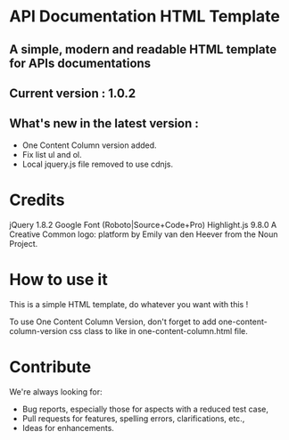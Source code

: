 # API Documentation HTML Template

## A simple, modern and readable HTML template for APIs documentations

## Current version : 1.0.2
## What's new in the latest version :
* One Content Column version added.
* Fix list ul and ol.
* Local jquery.js file removed to use cdnjs.

# Credits
jQuery 1.8.2
Google Font (Roboto|Source+Code+Pro)
Highlight.js 9.8.0
A Creative Common logo: platform by Emily van den Heever from the Noun Project.

# How to use it
This is a simple HTML template, do whatever you want with this !

To use One Content Column Version, don't forget to add one-content-column-version css class to <body> like in one-content-column.html file.

# Contribute
We're always looking for:

* Bug reports, especially those for aspects with a reduced test case,
* Pull requests for features, spelling errors, clarifications, etc.,
* Ideas for enhancements.
